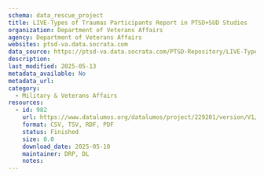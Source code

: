 ```yaml
---
schema: data_rescue_project 
title: LIVE-Types of Traumas Participants Report in PTSD+SUD Studies
organization: Department of Veterans Affairs
agency: Department of Veterans Affairs
websites: ptsd-va.data.socrata.com
data_source: https://ptsd-va.data.socrata.com/PTSD-Repository/LIVE-Types-of-Traumas-Participants-Report-in-PTSD-/htg5-9djf
description: 
last_modified: 2025-05-13
metadata_available: No
metadata_url: 
category:
  - Military & Veterans Affairs 
resources:
  - id: 982
    url: https://www.datalumos.org/datalumos/project/229201/version/V1/view
    format: CSV, TSV, RDF, PDF
    status: Finished
    size: 0.0
    download_date: 2025-05-10
    maintainer: DRP, DL
    notes: 
---
```

